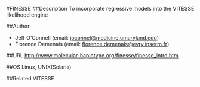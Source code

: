 #FINESSE
##Description
To incorporate regressive models into the VITESSE likelihood engine

##Author
* Jeff O'Connell (email: joconnel@medicine.umaryland.edu)
* Florence Demenais (email: florence.demenais@evry.inserm.fr)

##URL
http://www.molecular-haplotype.org/finesse/finesse_intro.htm

##OS
Linux, UNIX(Solaris)

##Related
VITESSE

